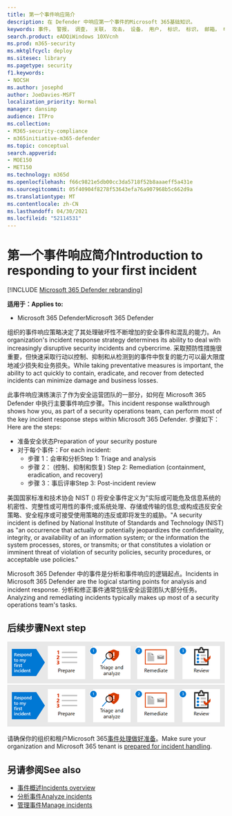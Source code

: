 ```yaml
---
title: 第一个事件响应简介
description: 在 Defender 中响应第一个事件的Microsoft 365基础知识。
keywords: 事件， 警报， 调查， 关联， 攻击， 设备， 用户， 标识， 标识， 邮箱， 电子邮件， 365， microsoft， m365， 事件响应， 网络攻击
search.product: eADQiWindows 10XVcnh
ms.prod: m365-security
ms.mktglfcycl: deploy
ms.sitesec: library
ms.pagetype: security
f1.keywords:
- NOCSH
ms.author: josephd
author: JoeDavies-MSFT
localization_priority: Normal
manager: dansimp
audience: ITPro
ms.collection:
- M365-security-compliance
- m365initiative-m365-defender
ms.topic: conceptual
search.appverid:
- MOE150
- MET150
ms.technology: m365d
ms.openlocfilehash: f66c9821e5db00cc3da5718f52b8aaaeff5a431e
ms.sourcegitcommit: 05f40904f8278f53643efa76a907968b5c662d9a
ms.translationtype: MT
ms.contentlocale: zh-CN
ms.lasthandoff: 04/30/2021
ms.locfileid: "52114531"
---
```

# <a name="introduction-to-responding-to-your-first-incident"></a><span data-ttu-id="8595c-104">第一个事件响应简介</span><span class="sxs-lookup"><span data-stu-id="8595c-104">Introduction to responding to your first incident</span></span>

[!INCLUDE [Microsoft 365 Defender rebranding](../includes/microsoft-defender.md)]

<span data-ttu-id="8595c-105">**适用于：**</span><span class="sxs-lookup"><span data-stu-id="8595c-105">**Applies to:**</span></span>
- <span data-ttu-id="8595c-106">Microsoft 365 Defender</span><span class="sxs-lookup"><span data-stu-id="8595c-106">Microsoft 365 Defender</span></span>

<span data-ttu-id="8595c-107">组织的事件响应策略决定了其处理破坏性不断增加的安全事件和混乱的能力。</span><span class="sxs-lookup"><span data-stu-id="8595c-107">An organization's incident response strategy determines its ability to deal with increasingly disruptive security incidents and cybercrime.</span></span> <span data-ttu-id="8595c-108">采取预防性措施很重要，但快速采取行动以控制、抑制和从检测到的事件中恢复的能力可以最大限度地减少损失和业务损失。</span><span class="sxs-lookup"><span data-stu-id="8595c-108">While taking preventative measures is important, the ability to act quickly to contain, eradicate, and recover from detected incidents can minimize damage and business losses.</span></span>

<span data-ttu-id="8595c-109">此事件响应演练演示了作为安全运营团队的一部分，如何在 Microsoft 365 Defender 中执行主要事件响应步骤。</span><span class="sxs-lookup"><span data-stu-id="8595c-109">This incident response walkthrough shows how you, as part of a security operations team, can perform most of the key incident response steps within Microsoft 365 Defender.</span></span> <span data-ttu-id="8595c-110">步骤如下：</span><span class="sxs-lookup"><span data-stu-id="8595c-110">Here are the steps:</span></span>

- <span data-ttu-id="8595c-111">准备安全状态</span><span class="sxs-lookup"><span data-stu-id="8595c-111">Preparation of your security posture</span></span>
- <span data-ttu-id="8595c-112">对于每个事件：</span><span class="sxs-lookup"><span data-stu-id="8595c-112">For each incident:</span></span>
  - <span data-ttu-id="8595c-113">步骤 1：会审和分析</span><span class="sxs-lookup"><span data-stu-id="8595c-113">Step 1: Triage and analysis</span></span>
  - <span data-ttu-id="8595c-114">步骤 2： (控制、抑制和恢复) </span><span class="sxs-lookup"><span data-stu-id="8595c-114">Step 2: Remediation (containment, eradication, and recovery)</span></span>
  - <span data-ttu-id="8595c-115">步骤 3：事后评审</span><span class="sxs-lookup"><span data-stu-id="8595c-115">Step 3: Post-incident review</span></span>

<span data-ttu-id="8595c-116">美国国家标准和技术协会 NIST () 将安全事件定义为"实际或可能危及信息系统的机密性、完整性或可用性的事件;或系统处理、存储或传输的信息;或构成违反安全策略、安全程序或可接受使用策略的违反或即将发生的威胁。"</span><span class="sxs-lookup"><span data-stu-id="8595c-116">A security incident is defined by National Institute of Standards and Technology (NIST) as "an occurrence that actually or potentially jeopardizes the confidentiality, integrity, or availability of an information system; or the information the system processes, stores, or transmits; or that constitutes a violation or imminent threat of violation of security policies, security procedures, or acceptable use policies."</span></span>

<span data-ttu-id="8595c-117">Microsoft 365 Defender 中的事件是分析和事件响应的逻辑起点。</span><span class="sxs-lookup"><span data-stu-id="8595c-117">Incidents in Microsoft 365 Defender are the logical starting points for analysis and incident response.</span></span> <span data-ttu-id="8595c-118">分析和修正事件通常包括安全运营团队大部分任务。</span><span class="sxs-lookup"><span data-stu-id="8595c-118">Analyzing and remediating incidents typically makes up most of a security operations team's tasks.</span></span>

## <a name="next-step"></a><span data-ttu-id="8595c-119">后续步骤</span><span class="sxs-lookup"><span data-stu-id="8595c-119">Next step</span></span>

<span data-ttu-id="8595c-120">[![准备你的组织和Microsoft 365租户](../../media/first-incident-overview/first-incident-path.png)](first-incident-prepare.md)</span><span class="sxs-lookup"><span data-stu-id="8595c-120">[![Prepare your organization and Microsoft 365 tenant](../../media/first-incident-overview/first-incident-path.png)](first-incident-prepare.md)</span></span>

<span data-ttu-id="8595c-121">请确保你的组织和租户Microsoft 365[事件处理做好准备](first-incident-prepare.md)。</span><span class="sxs-lookup"><span data-stu-id="8595c-121">Make sure your organization and Microsoft 365 tenant is [prepared for incident handling](first-incident-prepare.md).</span></span>

## <a name="see-also"></a><span data-ttu-id="8595c-122">另请参阅</span><span class="sxs-lookup"><span data-stu-id="8595c-122">See also</span></span>

- [<span data-ttu-id="8595c-123">事件概述</span><span class="sxs-lookup"><span data-stu-id="8595c-123">Incidents overview</span></span>](incidents-overview.md)
- [<span data-ttu-id="8595c-124">分析事件</span><span class="sxs-lookup"><span data-stu-id="8595c-124">Analyze incidents</span></span>](investigate-incidents.md)
- [<span data-ttu-id="8595c-125">管理事件</span><span class="sxs-lookup"><span data-stu-id="8595c-125">Manage incidents</span></span>](manage-incidents.md)
